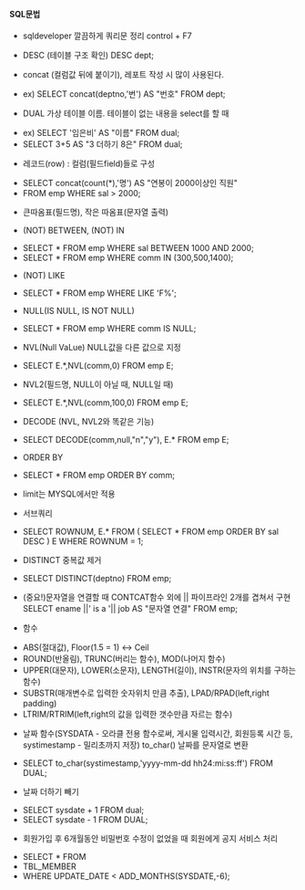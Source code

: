 #### SQL문법
* sqldeveloper 깔끔하게 쿼리문 정리 control + F7

* DESC (테이블 구조 확인) DESC dept;

* concat (컬럼값 뒤에 붙이기), 레포트 작성 시 많이 사용된다.
- ex) SELECT concat(deptno,'번') AS "번호" FROM dept;

* DUAL 가상 테이블 이름. 테이블이 없는 내용을 select를 할 때
- ex) SELECT '임은비' AS "이름" FROM dual;
- SELECT 3+5 AS "3 더하기 8은" FROM dual;

* 레코드(row) : 컬럼(필드field)들로 구성
- SELECT concat(count(*),'명') AS "연봉이 2000이상인 직원" 
- FROM emp WHERE sal > 2000;

* 큰따옴표(필드명), 작은 따옴표(문자열 출력)

* (NOT) BETWEEN, (NOT) IN
- SELECT * FROM emp WHERE sal BETWEEN 1000 AND 2000;
- SELECT * FROM emp WHERE comm IN (300,500,1400);

* (NOT) LIKE
- SELECT * FROM emp WHERE LIKE 'F%';

* NULL(IS NULL, IS NOT NULL)
- SELECT * FROM emp WHERE comm IS NULL;

* NVL(Null VaLue) NULL값을 다른 값으로 지정
- SELECT E.*,NVL(comm,0) FROM emp E;

* NVL2(필드명, NULL이 아닐 때, NULL일 때)
- SELECT E.*,NVL(comm,100,0) FROM emp E;

* DECODE (NVL, NVL2와 똑같은 기능)
- SELECT DECODE(comm,null,"n","y"), E.* FROM emp E;

* ORDER BY
- SELECT * FROM emp ORDER BY comm;

* limit는 MYSQL에서만 적용
 
 * 서브쿼리
- SELECT ROWNUM, E.* FROM (
SELECT * FROM emp ORDER BY sal DESC
) E WHERE ROWNUM = 1;

* DISTINCT 중복값 제거 
- SELECT DISTINCT(deptno) FROM emp;

* (중요!)문자열을 연결할 때 CONTCAT함수 외에 || 파이프라인 2개를 겹쳐서 구현
SELECT ename ||' is a '|| job AS "문자열 연결" FROM emp;


* 함수 
- ABS(절대값), Floor(1.5 = 1) <-> Ceil
- ROUND(반올림), TRUNC(버리는 함수), MOD(나머지 함수)
- UPPER(대문자), LOWER(소문자), LENGTH(길이), INSTR(문자의 위치를 구하는 함수)
- SUBSTR(매개변수로 입력한 숫자위치 만큼 추출), LPAD/RPAD(left,right padding)
- LTRIM/RTRIM(left,right의 값을 입력한 갯수만큼 자르는 함수)

* 날짜 함수(SYSDATA - 오라클 전용 함수로써, 게시물 입력시간, 회원등록 시간 등, systimestamp - 밀리초까지 저장) to_char() 날짜를 문자열로 변환 
- SELECT to_char(systimestamp,'yyyy-mm-dd hh24:mi:ss:ff') FROM DUAL;

* 날짜 더하기 빼기
- SELECT sysdate + 1 FROM dual;
- SELECT sysdate - 1 FROM DUAL;

* 회원가입 후 6개월동안 비밀번호 수정이 없었을 때 회원에게 공지 서비스 처리
- SELECT * FROM
- TBL_MEMBER
- WHERE UPDATE_DATE < ADD_MONTHS(SYSDATE,-6);





